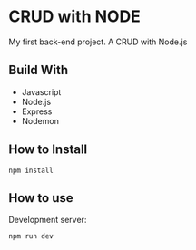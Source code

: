 # CRUD with NODE

My first back-end project. A CRUD with Node.js

## Build With

* Javascript
* Node.js
* Express
* Nodemon

## How to Install

```
npm install
```

## How to use

Development server:
```
npm run dev
```
